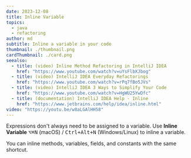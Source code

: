 ```yaml
---
date: 2023-12-08
title: Inline Variable
topics:
  - java
  - refactoring
author: md
subtitle: Inline a variable in your code
thumbnail: ./thumbnail.png
cardThumbnail: ./card.png
seealso:
  - title: (video) Inline Method Refactoring in IntelliJ IDEA
    href: "https://www.youtube.com/watch?v=uYsFlbXJbog"
  - title: (video) IntelliJ IDEA Everyday Refactorings
    href: "https://www.youtube.com/watch?v=rPq7fBo5JVs"
  - title: (video) IntelliJ IDEA 3 Ways to Simplify Your Code
    href: "https://www.youtube.com/watch?v=HgWU25YwDfc"
  - title: (documentation) IntelliJ IDEA Help - Inline
    href: "https://www.jetbrains.com/help/idea/inline.html"
video: "https://youtu.be/w8aLGAlHH58"
---
```


Expressions don't always need to be assigned to a variable. Use **Inline Variable** <kbd>⌥⌘N</kbd> (macOS) / <kbd>Ctrl+Alt+N</kbd> (Windows/Linux) to inline a variable.

You can inline methods, variables, fields, and constants with the same shortcut.
